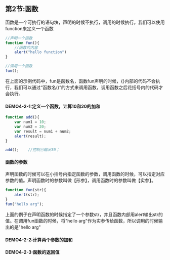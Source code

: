 ## 第2节:函数
函数是一个可执行的语句块，声明的时候不执行，调用的时候执行。我们可以使用function来定义一个函数
``` js
//声明一个函数
function fun(){
    //函数的内容
    alert("hello function")
}

//调用一个函数
fun();
```
在上面的示例代码中，fun是函数名，函数fun声明的时候，{}内部的代码不会执行，我们可以通过“函数名()”的方式来调用函数，调用函数之后花括号内的代码才会执行。

#### DEMO4-2-1:定义一个函数，计算10和20的加和
``` js
function add(){
    var num1 = 10;
    var num2 = 20;
    var result = num1 + num2;
    alert(result);
}

add();    //控制台输出30；
```

#### 函数的参数
声明函数的时候可以在小括号内指定函数的参数，调用函数的时候，可以指定对应参数的值。声明函数时的参数叫做【形参】，调用函数时的参数叫做【实参】。
``` js
function fun(str){
    alert(str);
}
fun("hello arg");
```
上面的例子在声明函数的时候指定了一个参数str，并且函数内部用alert输出str的值。在调用fun函数的时候，将"hello arg"作为实参传给函数，所以调用的时候输出的是"hello arg"

#### DEMO4-2-2:计算两个参数的加和

#### DEMO4-2-3:函数的返回值



